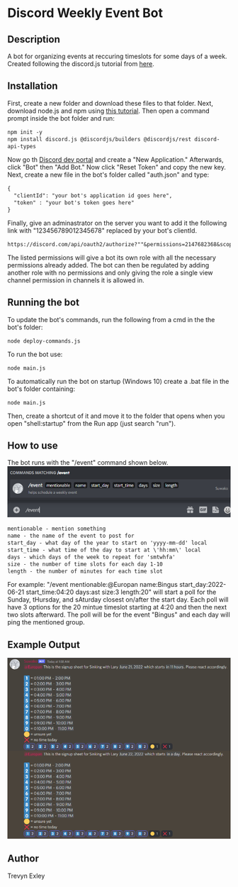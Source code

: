 # Discord Weekly Event Bot
## Description
A bot for organizing events at reccuring timeslots for some days of a week. Created following the discord.js tutorial from [here](https://discordjs.guide/).
## Installation
First, create a new folder and download these files to that folder. Next, download node.js and npm using [this tutorial](https://radixweb.com/blog/installing-npm-and-nodejs-on-windows-and-mac#windows). Then open a command prompt inside the bot folder and run:
```
npm init -y
npm install discord.js @discordjs/builders @discordjs/rest discord-api-types
```
Now go th [Discord dev portal](https://discord.com/developers/applications) and create a "New Application." Afterwards, click "Bot" then "Add Bot." Now click "Reset Token" and copy the new key. Next, create a new file in the bot's folder called "auth.json" and type:
```
{
  "clientId": "your bot's application id goes here",
  "token" : "your bot's token goes here"
}
```
Finally, give an adminastrator on the server you want to add it the following link with "123456789012345678" replaced by your bot's clientId. 
```
https://discord.com/api/oauth2/authorize?""&permissions=2147682368&scope=bot%20applications.commands
```
The listed permissions will give a bot its own role with all the necessary permissions already added. The bot can then be regulated by adding another role with no permissions and only giving the role a single view channel permission in channels it is allowed in.
## Running the bot
To update the bot's commands, run the following from a cmd in the the bot's folder:
```
node deploy-commands.js
```
To run the bot use:
```
node main.js
```
To automatically run the bot on startup (Windows 10) create a .bat file in the bot's folder containing:
```
node main.js
```
Then, create a shortcut of it and move it to the folder that opens when you open "shell:startup" from the Run app (just search "run").
## How to use
The bot runs with the "/event" command shown below.
![An example image of the bots output](./event.png)
```
mentionable - mention something
name - the name of the event to post for
start_day - what day of the year to start on 'yyyy-mm-dd' local
start_time - what time of the day to start at \'hh:mm\' local
days - which days of the week to repeat for 'smtwhfa'
size - the number of time slots for each day 1-10
length - the number of minutes for each time slot
```
For example: "/event mentionable:@Europan name:Bingus start_day:2022-06-21 start_time:04:20 days:ast size:3 length:20" will start a poll for the Sunday, tHursday, and sAturday closest on/after the start day. Each poll will have 3 options for the 20 mintue timeslot starting at 4:20 and then the next two slots afterward. The poll will be for the event "Bingus" and each day will ping the mentioned group.
## Example Output
![An example image of the bots output](./example_output.png)
## Author
Trevyn Exley
